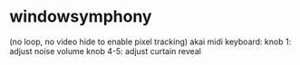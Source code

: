 # windowsymphony
(no loop, no video hide to enable pixel tracking)
akai midi keyboard: 
knob 1: adjust noise volume
knob 4-5: adjust curtain reveal
